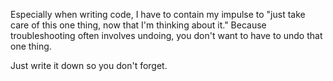 
Especially when writing code, I have to contain my impulse to "just take care of this one thing, now that I'm thinking about it." Because troubleshooting often involves undoing, you don't want to have to undo that one thing. 

Just write it down so you don't forget.